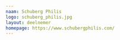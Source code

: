 ```yaml
---
naam: Schuberg Philis
logo: schuberg_philis.jpg
layout: deelnemer
homepage: https://www.schubergphilis.com/
---
```

